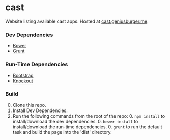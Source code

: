 # cast
Website listing available cast apps.
Hosted at [cast.geniusburger.me](http://cast.geniusburger.me).

### Dev Dependencies
* [Bower](http://bower.io)
* [Grunt](http://gruntjs.com)

### Run-Time Dependencies
* [Bootstrap](http://getbootstrap.com)
* [Knockout](http://knockoutjs.com)

### Build
0. Clone this repo.
0. Install Dev Dependencies.
0. Run the following commands from the root of the repo:
   0. `npm install` to install/download the dev dependencies.
   0. `bower install` to install/download the run-time dependencies.
   0. `grunt` to run the default task and build the page into the 'dist' directory.

